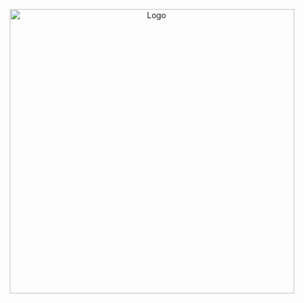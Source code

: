
<p align="center">
  <img src="https://i.pinimg.com/736x/89/26/05/8926053c25431a29eb504a2687b1bdc0.jpg" alt="Logo" width="500"/>
  <br>
</p>
